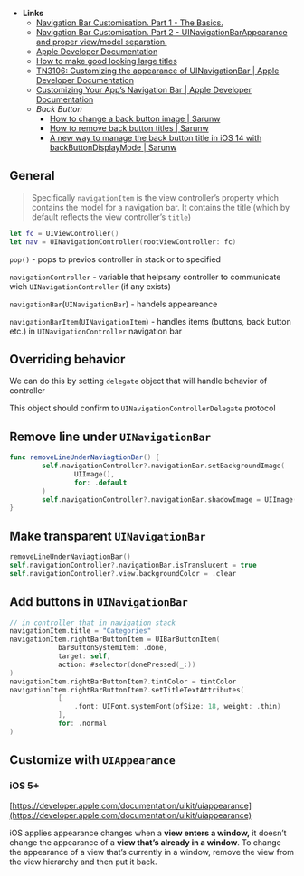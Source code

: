 - **Links**
	- [Navigation Bar Customisation. Part 1 - The Basics.](https://dmtopolog.com/navigation-bar-customization/)
	- [Navigation Bar Customisation. Part 2 - UINavigationBarAppearance and proper view/model separation.](https://dmtopolog.com/navigation-bar-customisation-2/)
	- [Apple Developer Documentation](https://developer.apple.com/documentation/uikit/uinavigationcontroller/customizing_your_app_s_navigation_bar)
	- [How to make good looking large titles](https://twitter.com/katleta3000/status/1259400743771156480)
	- [TN3106: Customizing the appearance of UINavigationBar | Apple Developer Documentation](https://developer.apple.com/documentation/technotes/tn3106-customizing-uinavigationbar-appearance)
	- [Customizing Your App’s Navigation Bar | Apple Developer Documentation](https://developer.apple.com/documentation/uikit/uinavigationcontroller/customizing_your_app_s_navigation_bar)
	- *Back Button*
		- [How to change a back button image | Sarunw](https://sarunw.com/posts/how-to-change-back-button-image/)
		- [How to remove back button titles | Sarunw](https://sarunw.com/posts/what-should-you-know-about-navigation-history-stack-in-ios14/)
		- [A new way to manage the back button title in iOS 14 with backButtonDisplayMode | Sarunw](https://sarunw.com/posts/new-way-to-manage-back-button-title-in-ios14/)


## General

> Specifically `navigationItem` is the view controller’s property which contains the model for a navigation bar. It contains the title (which by default reflects the view controller’s `title`)
> 

```swift
let fc = UIViewController()
let nav = UINavigationController(rootViewController: fc)
```

`pop()` - pops to previos controller in stack or to specified

`navigationController` - variable that helpsany controller to communicate wieh `UINavigationController` (if any exists)

`navigationBar`(`UINavigationBar`) - handels appeareance 

`navigationBarItem`(`UINavigationItem`) - handles items (buttons, back button etc.) in `UINavigationController` navigation bar

## Overriding behavior

We can do this by setting `delegate` object that will handle behavior of controller

This object should confirm to `UINavigationControllerDelegate` protocol

## Remove line under **`UINavigationBar`**

```swift
func removeLineUnderNaviagtionBar() {
		self.navigationController?.navigationBar.setBackgroundImage(
				UIImage(), 
				for: .default
		)
		self.navigationController?.navigationBar.shadowImage = UIImage()
}
```

## Make transparent **`UINavigationBar`**

```swift
removeLineUnderNaviagtionBar()
self.navigationController?.navigationBar.isTranslucent = true
self.navigationController?.view.backgroundColor = .clear
```

## Add buttons in `UINavigationBar`

```swift
// in controller that in navigation stack
navigationItem.title = "Categories"
navigationItem.rightBarButtonItem = UIBarButtonItem(
            barButtonSystemItem: .done,
            target: self,
            action: #selector(donePressed(_:))
)
navigationItem.rightBarButtonItem?.tintColor = tintColor
navigationItem.rightBarButtonItem?.setTitleTextAttributes(
            [
                .font: UIFont.systemFont(ofSize: 18, weight: .thin)
            ],
            for: .normal
)
```

## Customize with `UIAppearance`

### iOS 5+

[https://developer.apple.com/documentation/uikit/uiappearance](https://developer.apple.com/documentation/uikit/uiappearance)

iOS applies appearance changes when a **view enters a window,** it doesn’t change the appearance of a **view that’s already in a window**. To change the appearance of a view that’s currently in a window, remove the view from the view hierarchy and then put it back.